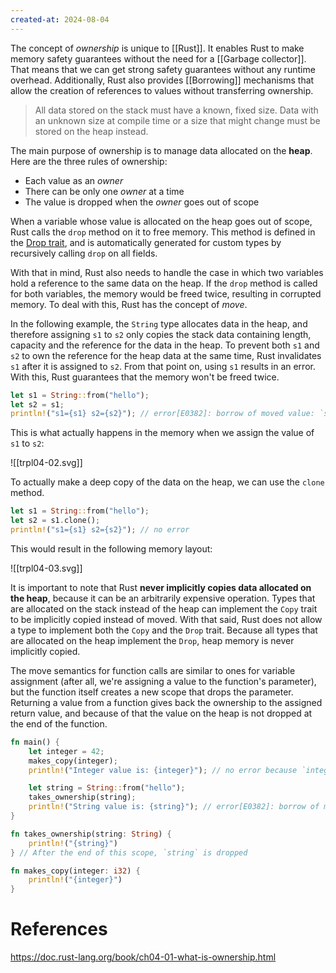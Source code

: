 ```yaml
---
created-at: 2024-08-04
---
```


The concept of _ownership_ is unique to [[Rust]]. It enables Rust to make memory safety guarantees without the need for a [[Garbage collector]]. That means that we can get strong safety guarantees without any runtime overhead. Additionally, Rust also provides [[Borrowing]] mechanisms that allow the creation of references to values without transferring ownership.

> All data stored on the stack must have a known, fixed size. Data with an unknown size at compile time or a size that might change must be stored on the heap instead.

The main purpose of ownership is to manage data allocated on the **heap**. Here are the three rules of ownership:

- Each value as an _owner_
- There can be only one _owner_ at a time
- The value is dropped when the _owner_ goes out of scope

When a variable whose value is allocated on the heap goes out of scope, Rust calls the `drop` method on it to free memory. This method is defined in the [Drop trait](https://doc.rust-lang.org/std/ops/trait.Drop.html), and is automatically generated for custom types by recursively calling `drop` on all fields.

With that in mind, Rust also needs to handle the case in which two variables hold a reference to the same data on the heap. If the `drop` method is called for both variables, the memory would be freed twice, resulting in corrupted memory. To deal with this, Rust has the concept of _move_.

In the following example, the `String` type allocates data in the heap, and therefore assigning `s1` to `s2` only copies the stack data containing length, capacity and the reference for the data in the heap. To prevent both `s1` and `s2` to own the reference for the heap data at the same time, Rust invalidates `s1` after it is assigned to `s2`. From that point on, using `s1` results in an error. With this, Rust guarantees that the memory won't be freed twice.

```rust
let s1 = String::from("hello");
let s2 = s1;
println!("s1={s1} s2={s2}"); // error[E0382]: borrow of moved value: `s1`
```

This is what actually happens in the memory when we assign the value of `s1` to `s2`:

![[trpl04-02.svg]]

To actually make a deep copy of the data on the heap, we can use the `clone` method.

```rust
let s1 = String::from("hello");
let s2 = s1.clone();
println!("s1={s1} s2={s2}"); // no error
```

This would result in the following memory layout:

![[trpl04-03.svg]]

It is important to note that Rust **never implicitly copies data allocated on the heap**, because it can be an arbitrarily expensive operation. Types that are allocated on the stack instead of the heap can implement the `Copy` trait to be implicitly copied instead of moved. With that said, Rust does not allow a type to implement both the `Copy` and the `Drop` trait. Because all types that are allocated on the heap implement the `Drop`, heap memory is never implicitly copied.

The move semantics for function calls are similar to ones for variable assignment (after all, we're assigning a value to the function's parameter), but the function itself creates a new scope that drops the parameter. Returning a value from a function gives back the ownership to the assigned return value, and because of that the value on the heap is not dropped at the end of the function.

```rust
fn main() {
    let integer = 42;
    makes_copy(integer);
    println!("Integer value is: {integer}"); // no error because `integer` is copied

    let string = String::from("hello");
    takes_ownership(string);
    println!("String value is: {string}"); // error[E0382]: borrow of moved value: `string`
}

fn takes_ownership(string: String) {
    println!("{string}")
} // After the end of this scope, `string` is dropped

fn makes_copy(integer: i32) {
    println!("{integer}")
}
```

# References

https://doc.rust-lang.org/book/ch04-01-what-is-ownership.html
